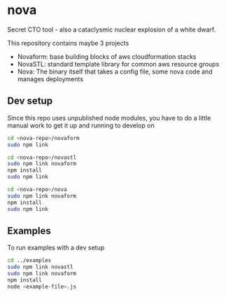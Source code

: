 nova
====

Secret CTO tool - also a cataclysmic nuclear explosion of a white dwarf.

This repository contains maybe 3 projects

- Novaform: base building blocks of aws cloudformation stacks
- NovaSTL: standard template library for common aws resource groups
- Nova: The binary itself that takes a config file, some nova code and manages deployments

## Dev setup

Since this repo uses unpublished node modules, you have to do a little manual work to get it up and running to develop on

```bash
cd <nova-repo>/novaform
sudo npm link

cd <nova-repo>/novastl
sudo npm link novaform
npm install
sudo npm link

cd <nova-repo>/nova
sudo npm link novaform
npm install
sudo npm link
```

## Examples

To run examples with a dev setup
```bash
cd ../examples
sudo npm link novastl
sudo npm link novaform
npm install
node <example-file>.js
```
